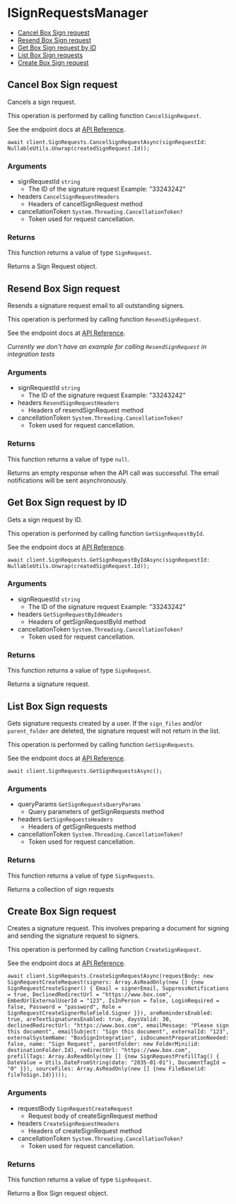 # ISignRequestsManager


- [Cancel Box Sign request](#cancel-box-sign-request)
- [Resend Box Sign request](#resend-box-sign-request)
- [Get Box Sign request by ID](#get-box-sign-request-by-id)
- [List Box Sign requests](#list-box-sign-requests)
- [Create Box Sign request](#create-box-sign-request)

## Cancel Box Sign request

Cancels a sign request.

This operation is performed by calling function `CancelSignRequest`.

See the endpoint docs at
[API Reference](https://developer.box.com/reference/post-sign-requests-id-cancel/).

<!-- sample post_sign_requests_id_cancel -->
```
await client.SignRequests.CancelSignRequestAsync(signRequestId: NullableUtils.Unwrap(createdSignRequest.Id));
```

### Arguments

- signRequestId `string`
  - The ID of the signature request Example: "33243242"
- headers `CancelSignRequestHeaders`
  - Headers of cancelSignRequest method
- cancellationToken `System.Threading.CancellationToken?`
  - Token used for request cancellation.


### Returns

This function returns a value of type `SignRequest`.

Returns a Sign Request object.


## Resend Box Sign request

Resends a signature request email to all outstanding signers.

This operation is performed by calling function `ResendSignRequest`.

See the endpoint docs at
[API Reference](https://developer.box.com/reference/post-sign-requests-id-resend/).

*Currently we don't have an example for calling `ResendSignRequest` in integration tests*

### Arguments

- signRequestId `string`
  - The ID of the signature request Example: "33243242"
- headers `ResendSignRequestHeaders`
  - Headers of resendSignRequest method
- cancellationToken `System.Threading.CancellationToken?`
  - Token used for request cancellation.


### Returns

This function returns a value of type `null`.

Returns an empty response when the API call was successful.
The email notifications will be sent asynchronously.


## Get Box Sign request by ID

Gets a sign request by ID.

This operation is performed by calling function `GetSignRequestById`.

See the endpoint docs at
[API Reference](https://developer.box.com/reference/get-sign-requests-id/).

<!-- sample get_sign_requests_id -->
```
await client.SignRequests.GetSignRequestByIdAsync(signRequestId: NullableUtils.Unwrap(createdSignRequest.Id));
```

### Arguments

- signRequestId `string`
  - The ID of the signature request Example: "33243242"
- headers `GetSignRequestByIdHeaders`
  - Headers of getSignRequestById method
- cancellationToken `System.Threading.CancellationToken?`
  - Token used for request cancellation.


### Returns

This function returns a value of type `SignRequest`.

Returns a signature request.


## List Box Sign requests

Gets signature requests created by a user. If the `sign_files` and/or
`parent_folder` are deleted, the signature request will not return in the list.

This operation is performed by calling function `GetSignRequests`.

See the endpoint docs at
[API Reference](https://developer.box.com/reference/get-sign-requests/).

<!-- sample get_sign_requests -->
```
await client.SignRequests.GetSignRequestsAsync();
```

### Arguments

- queryParams `GetSignRequestsQueryParams`
  - Query parameters of getSignRequests method
- headers `GetSignRequestsHeaders`
  - Headers of getSignRequests method
- cancellationToken `System.Threading.CancellationToken?`
  - Token used for request cancellation.


### Returns

This function returns a value of type `SignRequests`.

Returns a collection of sign requests


## Create Box Sign request

Creates a signature request. This involves preparing a document for signing and
sending the signature request to signers.

This operation is performed by calling function `CreateSignRequest`.

See the endpoint docs at
[API Reference](https://developer.box.com/reference/post-sign-requests/).

<!-- sample post_sign_requests -->
```
await client.SignRequests.CreateSignRequestAsync(requestBody: new SignRequestCreateRequest(signers: Array.AsReadOnly(new [] {new SignRequestCreateSigner() { Email = signerEmail, SuppressNotifications = true, DeclinedRedirectUrl = "https://www.box.com", EmbedUrlExternalUserId = "123", IsInPerson = false, LoginRequired = false, Password = "password", Role = SignRequestCreateSignerRoleField.Signer }}), areRemindersEnabled: true, areTextSignaturesEnabled: true, daysValid: 30, declinedRedirectUrl: "https://www.box.com", emailMessage: "Please sign this document", emailSubject: "Sign this document", externalId: "123", externalSystemName: "BoxSignIntegration", isDocumentPreparationNeeded: false, name: "Sign Request", parentFolder: new FolderMini(id: destinationFolder.Id), redirectUrl: "https://www.box.com", prefillTags: Array.AsReadOnly(new [] {new SignRequestPrefillTag() { DateValue = Utils.DateFromString(date: "2035-01-01"), DocumentTagId = "0" }}), sourceFiles: Array.AsReadOnly(new [] {new FileBase(id: fileToSign.Id)})));
```

### Arguments

- requestBody `SignRequestCreateRequest`
  - Request body of createSignRequest method
- headers `CreateSignRequestHeaders`
  - Headers of createSignRequest method
- cancellationToken `System.Threading.CancellationToken?`
  - Token used for request cancellation.


### Returns

This function returns a value of type `SignRequest`.

Returns a Box Sign request object.


